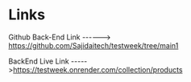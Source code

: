 # Links

Github Back-End Link ------> https://github.com/Sajidaitech/testweek/tree/main1

BackEnd Live Link  ----->https://testweek.onrender.com/collection/products
